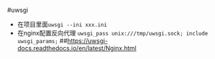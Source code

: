#uwsgi
- 在项目里面`uwsgi --ini xxx.ini`
- 在nginx配置反向代理
`
uwsgi_pass unix:///tmp/uwsgi.sock;
include uwsgi_params;
`
##https://uwsgi-docs.readthedocs.io/en/latest/Nginx.html

